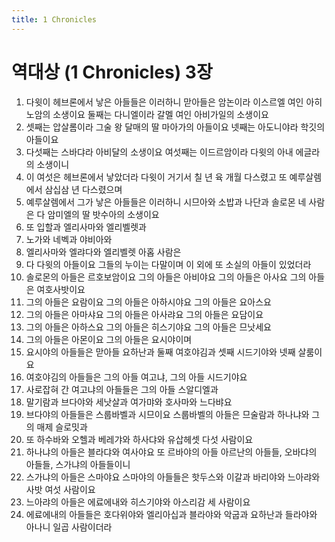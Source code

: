 ```yaml
---
title: 1 Chronicles
---
```


# 역대상 (1 Chronicles) 3장
1. 다윗이 헤브론에서 낳은 아들들은 이러하니 맏아들은 암논이라 이스르엘 여인 아히노암의 소생이요 둘째는 다니엘이라 갈멜 여인 아비가일의 소생이요
1. 셋째는 압살롬이라 그술 왕 달매의 딸 마아가의 아들이요 넷째는 아도니야라 학깃의 아들이요
1. 다섯째는 스바댜라 아비달의 소생이요 여섯째는 이드르암이라 다윗의 아내 에글라의 소생이니
1. 이 여섯은 헤브론에서 낳았더라 다윗이 거기서 칠 년 육 개월 다스렸고 또 예루살렘에서 삼십삼 년 다스렸으며
1. 예루살렘에서 그가 낳은 아들들은 이러하니 시므아와 소밥과 나단과 솔로몬 네 사람은 다 암미엘의 딸 밧수아의 소생이요
1. 또 입할과 엘리사마와 엘리벨렛과
1. 노가와 네벡과 야비아와
1. 엘리사마와 엘랴다와 엘리벨렛 아홉 사람은
1. 다 다윗의 아들이요 그들의 누이는 다말이며 이 외에 또 소실의 아들이 있었더라
1. 솔로몬의 아들은 르호보암이요 그의 아들은 아비야요 그의 아들은 아사요 그의 아들은 여호사밧이요
1. 그의 아들은 요람이요 그의 아들은 아하시야요 그의 아들은 요아스요
1. 그의 아들은 아마샤요 그의 아들은 아사랴요 그의 아들은 요담이요
1. 그의 아들은 아하스요 그의 아들은 히스기야요 그의 아들은 므낫세요
1. 그의 아들은 아몬이요 그의 아들은 요시야이며
1. 요시야의 아들들은 맏아들 요하난과 둘째 여호야김과 셋째 시드기야와 넷째 살룸이요
1. 여호야김의 아들들은 그의 아들 여고냐, 그의 아들 시드기야요
1. 사로잡혀 간 여고냐의 아들들은 그의 아들 스알디엘과
1. 말기람과 브다야와 세낫살과 여가먀와 호사마와 느다뱌요
1. 브다야의 아들들은 스룹바벨과 시므이요 스룹바벨의 아들은 므술람과 하나냐와 그의 매제 슬로밋과
1. 또 하수바와 오헬과 베레갸와 하사댜와 유삽헤셋 다섯 사람이요
1. 하나냐의 아들은 블라댜와 여사야요 또 르바야의 아들 아르난의 아들들, 오바댜의 아들들, 스가냐의 아들들이니
1. 스가냐의 아들은 스마야요 스마야의 아들들은 핫두스와 이갈과 바리야와 느아랴와 사밧 여섯 사람이요
1. 느아랴의 아들은 에료에내와 히스기야와 아스리감 세 사람이요
1. 에료에내의 아들들은 호다위야와 엘리아십과 블라야와 악굽과 요하난과 들라야와 아나니 일곱 사람이더라